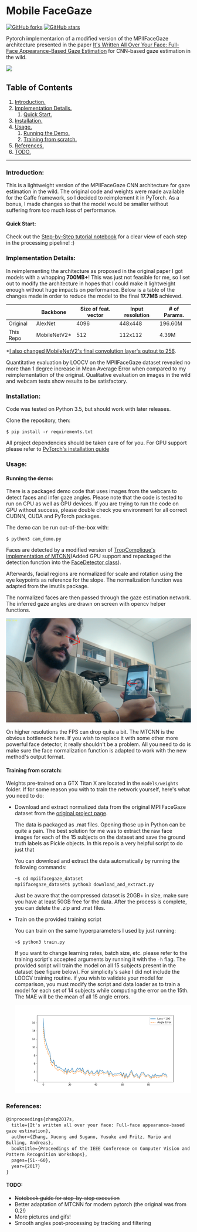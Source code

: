 # Mobile FaceGaze
[![GitHub forks](https://img.shields.io/github/forks/glefundes/Mobile-Face-Gaze?style=social&label=Fork&maxAge=2592000)](https://github.com/glefundes/Mobile-Face-Gaze/)
[![GitHub stars](https://img.shields.io/github/stars/glefundes/Mobile-Face-Gaze?style=social&label=Star&maxAge=2592000)](https://github.com/glefundes/Mobile-Face-Gaze/)

Pytorch implementarion of a modified version of the MPIIFaceGaze architecture presented in the paper 
[It's Written All Over Your Face: Full-Face Appearance-Based Gaze Estimation](http://openaccess.thecvf.com/content_cvpr_2017_workshops/w41/html/Bulling_Its_Written_All_CVPR_2017_paper.html) for
CNN-based gaze estimation in the wild.

<p align="left">
  <img width="460" src="imgs/out.gif">
</p>

## Table of Contents
1. [ Introduction. ](#intro)
2. [ Implementation Details. ](#impl)
    1. [Quick Start. ](#quick)
3. [ Installation. ](#install)
4. [ Usage. ](#usage)
    1. [ Running the Demo. ](#demo)
    2. [ Training from scratch. ](#train)  
5. [ References. ](#references)
6. [ TODO. ](#todo)
<hr>

<a name="intro"></a>
### Introduction:
This is a lightweight version of the MPIIFaceGaze CNN architecture for gaze estimation in the wild. The original code and weights
were made available for the Caffe framework, so I decided to reimplement it in PyTorch. As a bonus, I made changes so that the model would be smaller without suffering from too much loss of performance. 

<a name="quick"></a>
#### Quick Start:
Check out the [Step-by-Step tutorial notebook](https://github.com/glefundes/Mobile-Face-Gaze/blob/master/step-by-step.ipynb) for a clear view of each step in the processing pipeline! :)

<a name="impl"></a>
### Implementation Details:
In reimplementing the architecture as proposed in the original paper I got models with a whopping **700MB+**!
This was just not feasible for me, so I set out to modify the architecture in hopes that I could make it lightweight
enough without huge impacts on performance.
Below is a table of the changes made in order to reduce the model to the final **17.7MB** achieved.

|           | Backbone     | Size of feat. vector | Input resolution | # of Params. |
|-----------|--------------|----------------------|------------------|--------------|
| Original  | AlexNet      | 4096                 | 448x448          | 196.60M      |
| This Repo | MobileNetV2* | 512                  | 112x112          | 4.39M        |

*[I also changed MobileNetV2's final convolution layer's output to 256](https://github.com/glefundes/mobile-facegaze/blob/bcbf6de7cffe62124897aa08768f00cc2755c039/models/gazenet.py#L23).

Quantitative evaluation by LOOCV on the MPIIFaceGaze dataset revealed no more than 1 degree increase in Mean Average Error when compared to my reimplementation of the original.
Qualitative evaluation on images in the wild and webcam tests show results to be satisfactory.

<a name="install"></a>
### Installation:
Code was tested on Python 3.5, but should work with later releases.

Clone the repository, then:
```
$ pip install -r requirements.txt
```
All project dependencies should be taken care of for you.
For GPU support please refer to [PyTorch's installation guide](https://pytorch.org/get-started/locally/)

<a name="usage"></a>
### Usage:

<a name="demo"></a>
#### Running the demo:
There is a packaged demo code that uses images from the webcam to detect faces and infer gaze angles.
Please note that the code is tested to run on CPU as well as GPU devices. If you are trying to run the code on GPU without success, please double check you environment for all correct CUDNN, CUDA and PyTorch packages.

The demo can be run out-of-the-box with:
```
$ python3 cam_demo.py
```
Faces are detected by a modified version of [TropComplique's implementation of MTCNN](https://github.com/TropComplique/mtcnn-pytorch)(Added GPU support and repackaged the detection function into the [FaceDetector class](https://github.com/glefundes/mobile-facegaze/blob/a4a26409f0137103dd80693708813d85b53c740b/mtcnn/detector.py#L8)).

Afterwards, facial regions are normalized for scale and rotation using the eye keypoints as reference for the slope. The normalization function was adapted from the imutils package.

The normalized faces are then passed through the gaze estimation network. The inferred gaze angles are drawn on screen with opencv helper functions.

![twins](imgs/twins.png)

On higher resolutions the FPS can drop quite a bit. The MTCNN is the obvious bottleneck here. If you wish to replace it with some other more powerful face detector, it really shouldn't be a problem. All you need to do is make sure the face normalization function is adapted to work with the new method's output format.

<a name="train"></a>
#### Training from scratch:

Weights pre-trained on a GTX Titan X are located in the `models/weights` folder. If for some reason you with to train the network yourself, here's what you need to do:
* Download and extract normalized data from the original MPIIFaceGaze dataset from the [original project page](https://www.mpi-inf.mpg.de/departments/computer-vision-and-machine-learning/research/gaze-based-human-computer-interaction/its-written-all-over-your-face-full-face-appearance-based-gaze-estimation/).
  
  The data is packaged as .mat files. Opening those up in Python can be quite a pain. The best solution for me was to extract the raw face images for each of the 15
  subjects on the dataset and save the ground truth labels as Pickle objects. In this repo is a very helpful script to do just that
  
  
  You can download and extract the data automatically by running the following commands:
  ```
  ~$ cd mpiifacegaze_dataset
  mpiifacegaze_dataset$ python3 download_and_extract.py
  ```
  Just be aware that the compressed dataset is 20GB+ in size, make sure you have at least 50GB free for the data.
  After the process is complete, you can delete the .zip and .mat files.

* Train on the provided training script

  You can train on the same hyperparameters I used by just running:
  ```
  ~$ python3 train.py
  ```
  If you want to change learning rates, batch size, etc. please refer to the training script's accepted arguments by running it with the `-h` flag.
  The provided script will train the model on all 15 subjects present in the dataset (see figure below). For simplicity's sake I did not include the LOOCV training routine.
  if you wish to validate your model for comparison, you must modify the script and data loader as to train a model for each set of 14 subjects while computing the error on the 15th.
  The MAE will be the mean of all 15 angle errors.

  ![train plot](imgs/training_plot.png)

### References:
```
@inproceedings{zhang2017s,
  title={It's written all over your face: Full-face appearance-based gaze estimation},
  author={Zhang, Xucong and Sugano, Yusuke and Fritz, Mario and Bulling, Andreas},
  booktitle={Proceedings of the IEEE Conference on Computer Vision and Pattern Recognition Workshops},
  pages={51--60},
  year={2017}
}
```

<a name="todo"></a>
#### TODO:
* ~~Notebook guide for step-by-step execution~~
* Better adaptation of MTCNN for modern pytorch (the original was from 0.2!)
* More pictures and gifs!
* Smooth angles post-processing by tracking and filtering 
